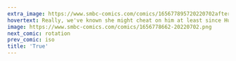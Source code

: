 ```yaml
---
extra_image: https://www.smbc-comics.com/comics/165677895720220702after.png
hovertext: Really, we've known she might cheat on him at least since Hume.
image: https://www.smbc-comics.com/comics/1656778662-20220702.png
next_comic: rotation
prev_comic: iso
title: 'True'
---
```


